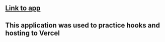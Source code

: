 ## [Link to app](dark-mode-toggle-olive.vercel.app)

## This application was used to practice hooks and hosting to Vercel
